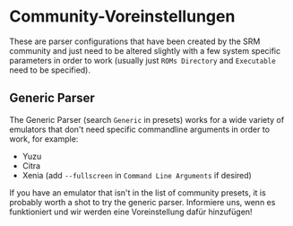 # Community-Voreinstellungen
These are parser configurations that have been created by the SRM community and just need to be altered slightly with a few system specific parameters in order to work (usually just `ROMs Directory` and `Executable` need to be specified).

## Generic Parser
The Generic Parser (search `Generic` in presets) works for a wide variety of emulators that don't need specific commandline arguments in order to work, for example:
* Yuzu
* Citra
* Xenia (add `--fullscreen` in `Command Line Arguments` if desired)

If you have an emulator that isn't in the list of community presets, it is probably worth a shot to try the generic parser. Informiere uns, wenn es funktioniert und wir werden eine Voreinstellung dafür hinzufügen!
